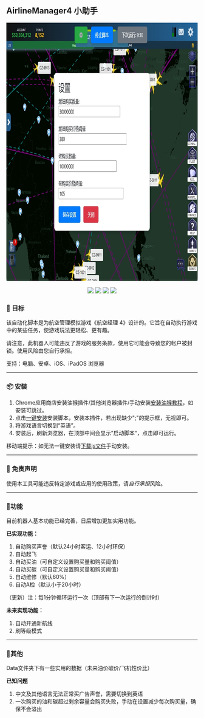 ## AirlineManager4 小助手

<p align="center">
    <a href="https://github.com/JasonWong2333/Game_AM4">
        <img src="https://github.com/JasonWong2333/Game_AM4/blob/main/img/ui.png" width="912" height="680"/>
    </a>
    <br>
    <p align="center">
        <a href="https://github.com/JasonWong2333/Game_AM4"><img src="https://img.shields.io/github/languages/code-size/JasonWong2333/Game_AM4?color=blueviolet"></a>
        <a href="https://github.com/JasonWong2333/Game_AM4"><img src="https://img.shields.io/github/stars/JasonWong2333/Game_AM4?color=green"></a>
        <a href="https://github.com/JasonWong2333/Game_AM4"><img src="https://img.shields.io/github/commit-activity/m/JasonWong2333/Game_AM4?color=9cf"></a>
        <a href="https://github.com/JasonWong2333/Game_AM4"><img src="https://img.shields.io/badge/license-MIT-blue.svg"></a>
    </p>
</p>

### 🎯 目标

该自动化脚本是为航空管理模拟游戏《航空经理 4》设计的。它旨在自动执行游戏中的某些任务，使游戏玩法更轻松、更有趣。

请注意，此机器人可能违反了游戏的服务条款，使用它可能会导致您的帐户被封锁。使用风险由您自行承担。

支持：电脑、安卓、iOS、iPadOS 浏览器

---



### 📦 安装

1. Chrome应用商店安装油猴插件/其他浏览器插件/手动安装[安装油猴教程](https://greasyfork.org/zh-CN)，如安装可跳过。
2. 点击[一键安装](https://greasyfork.org/zh-CN/scripts/520516-am4-assistant)安装脚本，安装本插件，若出现缺少";"的提示框，无视即可。
3. 将游戏语言切换到“英语”。
4. 安装后，刷新浏览器，在顶部中间会显示”启动脚本“，点击即可运行。

移动端提示：如无法一键安装请[下载js文件](https://github.com/JasonWong2333/Game_AM4/blob/main/AM4_Assistant-v2024.12.15.user.js)手动安装。

---



### 🚀 免责声明

使用本工具可能违反特定游戏或应用的使用政策，请*自行承担*风险。

---



### 💎功能

目前机器人基本功能已经完善，日后增加更加实用功能。

**已实现功能：**

1. 自动购买声誉（默认24小时客运、12小时环保）
2. 自动起飞
3. 自动买油（可自定义设置购买量和购买阈值）
4. 自动买碳（可自定义设置购买量和购买阈值）
5. 自动维修（默认60%）
6. 自动A检（默认小于20小时）

（更新）注：每1分钟循环运行一次（顶部有下一次运行的倒计时）

**未来实现功能：**

1. 自动开通新航线
2. 刷等级模式
   
---
### 🍉其他

Data文件夹下有一些实用的数据（未来油价碳价/飞机性价比）

**已知问题**
1. 中文及其他语言无法正常买广告声誉，需要切换到英语
2. 一次购买的油和碳超过剩余容量会购买失败，手动在设置减少每次购买量，确保不会溢出
